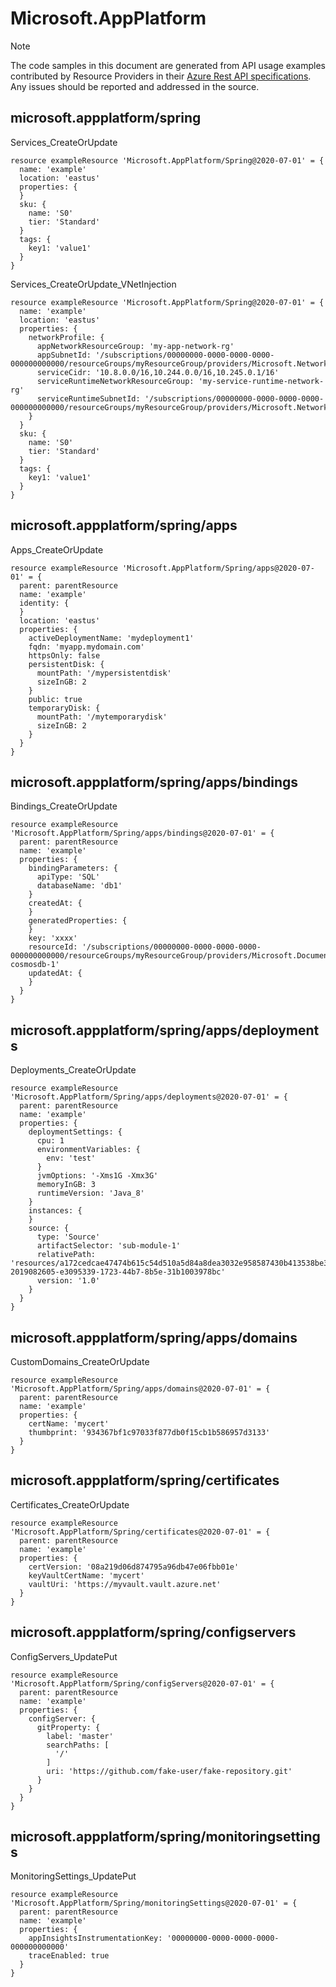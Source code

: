 # Microsoft.AppPlatform
  
> [!NOTE]
> The code samples in this document are generated from API usage examples contributed by Resource Providers in their [Azure Rest API specifications](https://github.com/Azure/azure-rest-api-specs). Any issues should be reported and addressed in the source.


## microsoft.appplatform/spring

Services_CreateOrUpdate
```bicep
resource exampleResource 'Microsoft.AppPlatform/Spring@2020-07-01' = {
  name: 'example'
  location: 'eastus'
  properties: {
  }
  sku: {
    name: 'S0'
    tier: 'Standard'
  }
  tags: {
    key1: 'value1'
  }
}
```

Services_CreateOrUpdate_VNetInjection
```bicep
resource exampleResource 'Microsoft.AppPlatform/Spring@2020-07-01' = {
  name: 'example'
  location: 'eastus'
  properties: {
    networkProfile: {
      appNetworkResourceGroup: 'my-app-network-rg'
      appSubnetId: '/subscriptions/00000000-0000-0000-0000-000000000000/resourceGroups/myResourceGroup/providers/Microsoft.Network/virtualNetworks/myVirtualNetwork/subnets/apps'
      serviceCidr: '10.8.0.0/16,10.244.0.0/16,10.245.0.1/16'
      serviceRuntimeNetworkResourceGroup: 'my-service-runtime-network-rg'
      serviceRuntimeSubnetId: '/subscriptions/00000000-0000-0000-0000-000000000000/resourceGroups/myResourceGroup/providers/Microsoft.Network/virtualNetworks/myVirtualNetwork/subnets/serviceRuntime'
    }
  }
  sku: {
    name: 'S0'
    tier: 'Standard'
  }
  tags: {
    key1: 'value1'
  }
}
```

## microsoft.appplatform/spring/apps

Apps_CreateOrUpdate
```bicep
resource exampleResource 'Microsoft.AppPlatform/Spring/apps@2020-07-01' = {
  parent: parentResource 
  name: 'example'
  identity: {
  }
  location: 'eastus'
  properties: {
    activeDeploymentName: 'mydeployment1'
    fqdn: 'myapp.mydomain.com'
    httpsOnly: false
    persistentDisk: {
      mountPath: '/mypersistentdisk'
      sizeInGB: 2
    }
    public: true
    temporaryDisk: {
      mountPath: '/mytemporarydisk'
      sizeInGB: 2
    }
  }
}
```

## microsoft.appplatform/spring/apps/bindings

Bindings_CreateOrUpdate
```bicep
resource exampleResource 'Microsoft.AppPlatform/Spring/apps/bindings@2020-07-01' = {
  parent: parentResource 
  name: 'example'
  properties: {
    bindingParameters: {
      apiType: 'SQL'
      databaseName: 'db1'
    }
    createdAt: {
    }
    generatedProperties: {
    }
    key: 'xxxx'
    resourceId: '/subscriptions/00000000-0000-0000-0000-000000000000/resourceGroups/myResourceGroup/providers/Microsoft.DocumentDB/databaseAccounts/my-cosmosdb-1'
    updatedAt: {
    }
  }
}
```

## microsoft.appplatform/spring/apps/deployments

Deployments_CreateOrUpdate
```bicep
resource exampleResource 'Microsoft.AppPlatform/Spring/apps/deployments@2020-07-01' = {
  parent: parentResource 
  name: 'example'
  properties: {
    deploymentSettings: {
      cpu: 1
      environmentVariables: {
        env: 'test'
      }
      jvmOptions: '-Xms1G -Xmx3G'
      memoryInGB: 3
      runtimeVersion: 'Java_8'
    }
    instances: {
    }
    source: {
      type: 'Source'
      artifactSelector: 'sub-module-1'
      relativePath: 'resources/a172cedcae47474b615c54d510a5d84a8dea3032e958587430b413538be3f333-2019082605-e3095339-1723-44b7-8b5e-31b1003978bc'
      version: '1.0'
    }
  }
}
```

## microsoft.appplatform/spring/apps/domains

CustomDomains_CreateOrUpdate
```bicep
resource exampleResource 'Microsoft.AppPlatform/Spring/apps/domains@2020-07-01' = {
  parent: parentResource 
  name: 'example'
  properties: {
    certName: 'mycert'
    thumbprint: '934367bf1c97033f877db0f15cb1b586957d3133'
  }
}
```

## microsoft.appplatform/spring/certificates

Certificates_CreateOrUpdate
```bicep
resource exampleResource 'Microsoft.AppPlatform/Spring/certificates@2020-07-01' = {
  parent: parentResource 
  name: 'example'
  properties: {
    certVersion: '08a219d06d874795a96db47e06fbb01e'
    keyVaultCertName: 'mycert'
    vaultUri: 'https://myvault.vault.azure.net'
  }
}
```

## microsoft.appplatform/spring/configservers

ConfigServers_UpdatePut
```bicep
resource exampleResource 'Microsoft.AppPlatform/Spring/configServers@2020-07-01' = {
  parent: parentResource 
  name: 'example'
  properties: {
    configServer: {
      gitProperty: {
        label: 'master'
        searchPaths: [
          '/'
        ]
        uri: 'https://github.com/fake-user/fake-repository.git'
      }
    }
  }
}
```

## microsoft.appplatform/spring/monitoringsettings

MonitoringSettings_UpdatePut
```bicep
resource exampleResource 'Microsoft.AppPlatform/Spring/monitoringSettings@2020-07-01' = {
  parent: parentResource 
  name: 'example'
  properties: {
    appInsightsInstrumentationKey: '00000000-0000-0000-0000-000000000000'
    traceEnabled: true
  }
}
```
